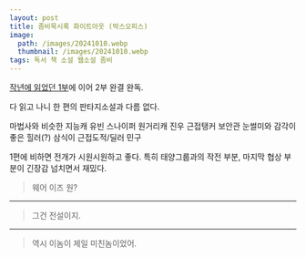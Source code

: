 ```yaml
---
layout: post
title: 좀비묵시록 화이트아웃 (박스오피스)
image:
  path: /images/20241010.webp
  thumbnail: /images/20241010.webp
tags: 독서 책 소설 웹소설 좀비
---
```


[작년에 읽었던 1부](https://huginnmn.github.io/%EC%A2%80%EB%B9%84%EB%AC%B5%EC%8B%9C%EB%A1%9D/)에 이어 2부 완결 완독.

다 읽고 나니 한 편의 판타지소설과 다름 없다.

마법사와 비슷한 지능캐 유빈
스나이퍼 원거리캐 진우
근접탱커 보안관
눈썰미와 감각이 좋은 힐러(?) 삼식이
근접도적/딜러 민구

1편에 비하면 전개가 시원시원하고 좋다.
특히 태양그룹과의 작전 부분, 마지막 협상 부분이 긴장감 넘치면서 재밌다.


> 웨어 이즈 원?
<hr ?>

> 그건 전설이지.
<hr ?>

> 역시 이놈이 제일 미친놈이었어.

